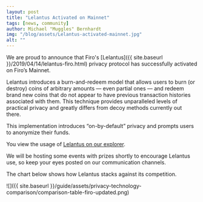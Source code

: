 ```yaml
---
layout: post
title: "Lelantus Activated on Mainnet"
tags: [news, community]
author: Michael "Muggles" Bernhardt
img: "/blog/assets/Lelantus-activated-mainnet.jpg"
alt: ""
---
```


We are proud to announce that Firo's [Lelantus]({{ site.baseurl }}/2019/04/14/lelantus-firo.html) privacy protocol has successfully activated on Firo’s Mainnet.

Lelantus introduces a burn-and-redeem model that allows users to burn (or destroy) coins of arbitrary amounts — even partial ones — and redeem brand new coins that do not appear to have previous transaction histories associated with them. This technique provides unparalleled levels of practical privacy and greatly differs from decoy methods currently out there.

This implementation introduces “on-by-default” privacy and prompts users to anonymize their funds.

You view the usage of [Lelantus on our explorer](https://explorer.firo.org/lelantusstatus).

We will be hosting some events with prizes shortly to encourage Lelantus use, so keep your eyes posted on our communication channels.

The chart below shows how Lelantus stacks against its competition. 

![]({{ site.baseurl }}/guide/assets/privacy-technology-comparison/comparison-table-firo-updated.png)
